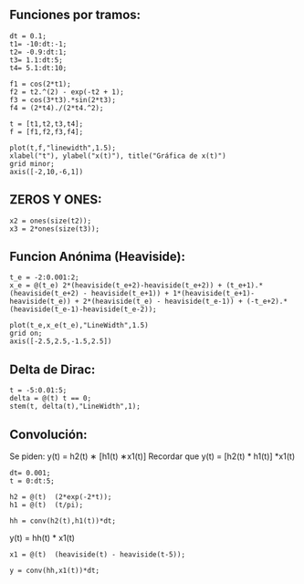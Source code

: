 ## Funciones por tramos: 
    dt = 0.1;
    t1= -10:dt:-1;
    t2= -0.9:dt:1;
    t3= 1.1:dt:5;
    t4= 5.1:dt:10;
    
    f1 = cos(2*t1);
    f2 = t2.^(2) - exp(-t2 + 1);
    f3 = cos(3*t3).*sin(2*t3);
    f4 = (2*t4)./(2*t4.^2);
    
    t = [t1,t2,t3,t4]; 
    f = [f1,f2,f3,f4]; 
    
    plot(t,f,"linewidth",1.5);
    xlabel("t"), ylabel("x(t)"), title("Gráfica de x(t)")
    grid minor;
    axis([-2,10,-6,1])

  ## ZEROS Y ONES:
    x2 = ones(size(t2));
    x3 = 2*ones(size(t3));

## Funcion Anónima (Heaviside):
    t_e = -2:0.001:2;
    x_e = @(t_e) 2*(heaviside(t_e+2)-heaviside(t_e+2)) + (t_e+1).*(heaviside(t_e+2) - heaviside(t_e+1)) + 1*(heaviside(t_e+1)-heaviside(t_e)) + 2*(heaviside(t_e) - heaviside(t_e-1)) + (-t_e+2).*(heaviside(t_e-1)-heaviside(t_e-2));
    
    plot(t_e,x_e(t_e),"LineWidth",1.5)
    grid on;
    axis([-2.5,2.5,-1.5,2.5])

## Delta de Dirac:
    t = -5:0.01:5;
    delta = @(t) t == 0;
    stem(t, delta(t),"LineWidth",1);

## Convolución:

Se piden: y(t) = h2(t) ∗ [h1(t) ∗x1(t)]
Recordar que y(t) = [h2(t) * h1(t)] *x1(t)

    dt= 0.001; 
    t = 0:dt:5;
    
    h2 = @(t)  (2*exp(-2*t));
    h1 = @(t)  (t/pi);
    
    hh = conv(h2(t),h1(t))*dt;

y(t) = hh(t) * x1(t)

    x1 = @(t)  (heaviside(t) - heaviside(t-5));
    
    y = conv(hh,x1(t))*dt;

